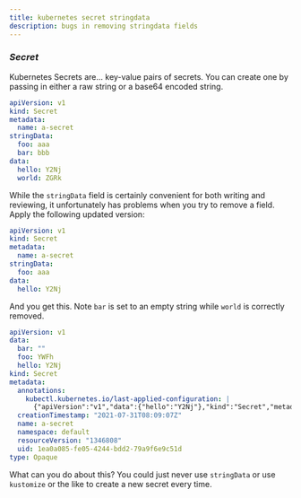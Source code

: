 ```yaml
---
title: kubernetes secret stringdata
description: bugs in removing stringdata fields
---
```


### _Secret_

Kubernetes Secrets are... key-value pairs of secrets.
You can create one by passing in either a raw string
or a base64 encoded string.

```yaml
apiVersion: v1
kind: Secret
metadata:
  name: a-secret
stringData:
  foo: aaa
  bar: bbb
data:
  hello: Y2Nj
  world: ZGRk
```

While the `stringData` field is certainly convenient for both writing and reviewing,
it unfortunately has problems when you try to remove a field.
Apply the following updated version:

```yaml
apiVersion: v1
kind: Secret
metadata:
  name: a-secret
stringData:
  foo: aaa
data:
  hello: Y2Nj
```

And you get this.
Note `bar` is set to an empty string while `world` is correctly removed.

```yaml
apiVersion: v1
data:
  bar: ""
  foo: YWFh
  hello: Y2Nj
kind: Secret
metadata:
  annotations:
    kubectl.kubernetes.io/last-applied-configuration: |
      {"apiVersion":"v1","data":{"hello":"Y2Nj"},"kind":"Secret","metadata":{"annotations":{},"name":"a-secret","namespace":"default"},"stringData":{"foo":"aaa"}}
  creationTimestamp: "2021-07-31T08:09:07Z"
  name: a-secret
  namespace: default
  resourceVersion: "1346808"
  uid: 1ea0a085-fe05-4244-bdd2-79a9f6e9c51d
type: Opaque
```

What can you do about this?
You could just never use `stringData`
or use `kustomize` or the like to create a new secret every time.
